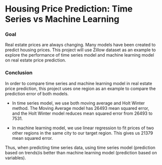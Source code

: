 # Housing Price Prediction: Time Series vs Machine Learning


### Goal
Real estate prices are always changing. Many models have been created to predict housing prices. This project will use Zillow dataset as an example to explore the performance of time series model and machine learning model on real estate price prediction.

### Conclusion
In order to compare time series and machine learning model in real estate price prediction, this project uses one region as an example to compare the prediction error of both models.

* In time series model, we use both moving average and Holt Winter method. The Moving Average model has 26493 mean squared error, and the Holt Winter model reduces mean squared error from 26493 to 7531.

* In machine learning model, we use linear regression to fit prices of two other regions in the same city to our target region. This gives us 21379 mean squared error.

Thus, when predicting time series data, using time series model (prediction based on trends)is better than machine learning model (prediction based on variables).
